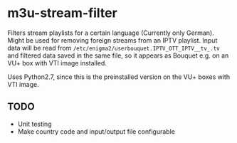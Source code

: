 # m3u-stream-filter

Filters stream playlists for a certain language (Currently only German). Might be used for removing foreign streams from an IPTV playlist.
Input data will be read from `/etc/enigma2/userbouquet.IPTV_OTT_IPTV__tv_.tv` and filtered data saved in the same file, so it appears as Bouquet e.g. on an VU+ box with VTI image installed.

Uses Python2.7, since this is the preinstalled version on the VU+ boxes with VTI image.

## TODO

* Unit testing
* Make country code and input/output file configurable